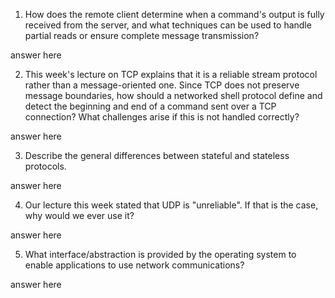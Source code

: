 1. How does the remote client determine when a command's output is fully received from the server, and what techniques can be used to handle partial reads or ensure complete message transmission?

answer here

2. This week's lecture on TCP explains that it is a reliable stream protocol rather than a message-oriented one. Since TCP does not preserve message boundaries, how should a networked shell protocol define and detect the beginning and end of a command sent over a TCP connection? What challenges arise if this is not handled correctly?

answer here

3. Describe the general differences between stateful and stateless protocols.

answer here

4. Our lecture this week stated that UDP is "unreliable". If that is the case, why would we ever use it?

answer here

5. What interface/abstraction is provided by the operating system to enable applications to use network communications?

answer here
